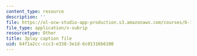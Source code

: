 ```yaml
---
content_type: resource
description: ''
file: https://ol-ocw-studio-app-production.s3.amazonaws.com/courses/6-172-performance-engineering-of-software-systems-fall-2018/64f1a2ccccc3e3383e1d6c01316b6100_mXkPCaZUXhg.srt
file_type: application/x-subrip
resourcetype: Other
title: 3play caption file
uid: 64f1a2cc-ccc3-e338-3e1d-6c01316b6100
---
```

